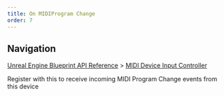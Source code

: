 ```yaml
---
title: On MIDIProgram Change
order: 7
---
```

## Navigation

[Unreal Engine Blueprint API Reference](https://dev.epicgames.com/documentation/en-us/unreal-engine/BlueprintAPI) > [MIDI Device Input Controller](https://dev.epicgames.com/documentation/en-us/unreal-engine/BlueprintAPI/MIDIDeviceInputController)

Register with this to receive incoming MIDI Program Change events from this device
